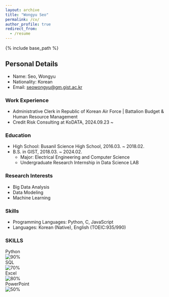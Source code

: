 ```yaml
---
layout: archive
title: "Wongyu Seo"
permalink: /cv/
author_profile: true
redirect_from:
  - /resume
---
```


{% include base_path %}

## Personal Details
* Name: Seo, Wongyu
* Nationality: Korean
* Email: seowongyu@gm.gist.ac.kr

### Work Experience
* Administrative Clerk in Republic of Korean Air Force | Battalion Budget & Human Resource Management
* Credit Risk Consulting at KoDATA, 2024.09.23 ~

### Education
* High School: Busanil Science High School, 2016.03. ~ 2018.02.
* B.S. in GIST, 2018.03. ~ 2024.02.
  - Major: Electrical Engineering and Computer Science
  - Undergraduate Research Internship in Data Science LAB

### Research Interests
* Big Data Analysis
* Data Modeling
* Machine Learning

### Skills
* Programming Languages: Python, C, JavaScript
* Languages: Korean (Native), English (TOEIC:935/990)

### SKILLS

Python  
![90%](https://via.placeholder.com/500x10/99CC99/99CC99)  
SQL  
![70%](https://via.placeholder.com/350x10/99CC99/99CC99)  
Excel  
![80%](https://via.placeholder.com/400x10/99CC99/99CC99)  
PowerPoint  
![50%](https://via.placeholder.com/250x10/99CC99/99CC99)  